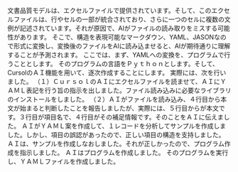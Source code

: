 文書品質モデルは、エクセルファイルで提供されています。そして、このエクセルファイルは、行やセルの一部が統合されており、さらに一つのセルに複数の文例が記述されています。それが原因で、AIがファイルの読み取りをミスする可能性があります。
そこで、構造を表現可能なマークダウン、YAML、JASONなので形式に変換し、変換後のファイルをAIに読み込ませると、AIが期待通りに理解することが予測されます。
ここでは、まず、YAMLへの変換を、プログラムで行うこととします。
そのプログラムの言語をＰｙｔｈｏｎとします。そして、CursolのＡＩ機能を用いて、逐次作成することにします。
実際には、次を行いました。
（１）ＣｕｒｓｏｌのＡＩにエクセルファイルを読ませて、ＡＩにＹＡＭＬ表記を行う旨の指示を出しました。ファイル読み込みに必要なライブラリのインストールをしました。
（２）ＡＩがファイルを読み込み、４行目から本文が始まると判断したことを報告しましたが、実際には、５行目からが本文です。３行目が項目名で、４行目がその補足情報です。そのことをＡＩに伝えました。
ＡＩがＹＡＭＬ案を作成して、１レコードを分析してサンプルを作成しました。しかし、項目の誤認があったので、正しい項目の構造を支持しました。
ＡＩは、サンプルを作成しなおしました。それが正しかったので、プログラム作成を指示しました。
ＡＩはプログラムを作成しました。
そのプログラムを実行し、ＹＡＭＬファイルを作成しました。